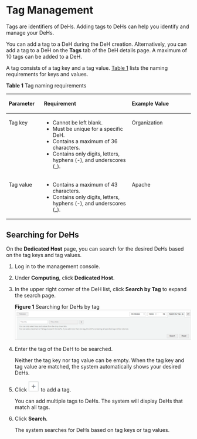 # Tag Management<a name="EN-US_TOPIC_0152893947"></a>

Tags are identifiers of DeHs. Adding tags to DeHs can help you identify and manage your DeHs.

You can add a tag to a DeH during the DeH creation. Alternatively, you can add a tag to a DeH on the  **Tags**  tab of the DeH details page. A maximum of 10 tags can be added to a DeH.

A tag consists of a tag key and a tag value.  [Table 1](#table204442131366)  lists the naming requirements for keys and values.

**Table  1**  Tag naming requirements

<a name="table204442131366"></a>
<table><thead align="left"><tr id="row44447138369"><th class="cellrowborder" valign="top" width="19.101910191019105%" id="mcps1.2.4.1.1"><p id="p470292918368"><a name="p470292918368"></a><a name="p470292918368"></a><strong id="b842352706184931"><a name="b842352706184931"></a><a name="b842352706184931"></a>Parameter</strong></p>
</th>
<th class="cellrowborder" valign="top" width="47.56475647564757%" id="mcps1.2.4.1.2"><p id="p370219293361"><a name="p370219293361"></a><a name="p370219293361"></a><strong id="b39731356112712"><a name="b39731356112712"></a><a name="b39731356112712"></a>Requirement</strong></p>
</th>
<th class="cellrowborder" valign="top" width="33.33333333333333%" id="mcps1.2.4.1.3"><p id="p1870319292364"><a name="p1870319292364"></a><a name="p1870319292364"></a><strong id="b842352706194150"><a name="b842352706194150"></a><a name="b842352706194150"></a>Example Value</strong></p>
</th>
</tr>
</thead>
<tbody><tr id="row0444913183616"><td class="cellrowborder" valign="top" width="19.101910191019105%" headers="mcps1.2.4.1.1 "><p id="p1270320293365"><a name="p1270320293365"></a><a name="p1270320293365"></a>Tag key</p>
</td>
<td class="cellrowborder" valign="top" width="47.56475647564757%" headers="mcps1.2.4.1.2 "><a name="ul970319290363"></a><a name="ul970319290363"></a><ul id="ul970319290363"><li>Cannot be left blank.</li><li>Must be unique for a specific DeH.</li><li>Contains a maximum of 36 characters.</li><li>Contains only digits, letters, hyphens (-), and underscores (_).</li></ul>
</td>
<td class="cellrowborder" valign="top" width="33.33333333333333%" headers="mcps1.2.4.1.3 "><p id="p13703122912362"><a name="p13703122912362"></a><a name="p13703122912362"></a>Organization</p>
</td>
</tr>
<tr id="row194446132361"><td class="cellrowborder" valign="top" width="19.101910191019105%" headers="mcps1.2.4.1.1 "><p id="p1370314293368"><a name="p1370314293368"></a><a name="p1370314293368"></a>Tag value</p>
</td>
<td class="cellrowborder" valign="top" width="47.56475647564757%" headers="mcps1.2.4.1.2 "><a name="ul97031229203620"></a><a name="ul97031229203620"></a><ul id="ul97031229203620"><li>Contains a maximum of 43 characters.</li><li>Contains only digits, letters, hyphens (-), and underscores (_).</li></ul>
</td>
<td class="cellrowborder" valign="top" width="33.33333333333333%" headers="mcps1.2.4.1.3 "><p id="p11704122943610"><a name="p11704122943610"></a><a name="p11704122943610"></a>Apache</p>
</td>
</tr>
</tbody>
</table>

## Searching for DeHs<a name="section2682195644817"></a>

On the  **Dedicated Host**  page, you can search for the desired DeHs based on the tag keys and tag values.

1.  Log in to the management console.
2.  Under  **Computing**, click  **Dedicated Host**.
3.  In the upper right corner of the DeH list, click  **Search by Tag**  to expand the search page.

    **Figure  1**  Searching for DeHs by tag<a name="fig1051216257312"></a>  
    ![](figures/searching-for-dehs-by-tag.png "searching-for-dehs-by-tag")

4.  Enter the tag of the DeH to be searched.

    Neither the tag key nor tag value can be empty. When the tag key and tag value are matched, the system automatically shows your desired DeHs.

5.  Click  ![](figures/6.png)  to add a tag.

    You can add multiple tags to DeHs. The system will display DeHs that match all tags.

6.  Click  **Search**.

    The system searches for DeHs based on tag keys or tag values.



